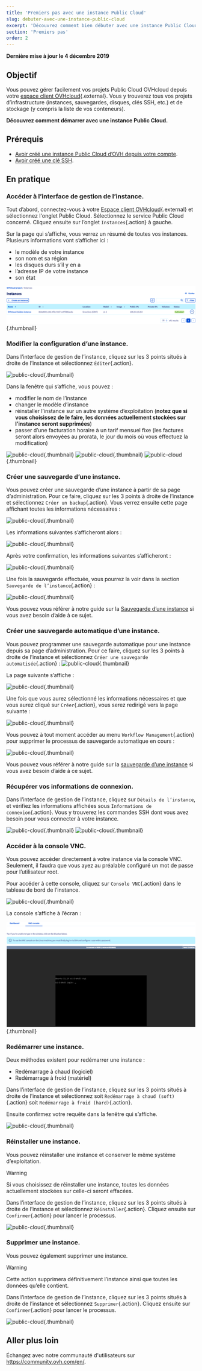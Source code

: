 ```yaml
---
title: 'Premiers pas avec une instance Public Cloud'
slug: debuter-avec-une-instance-public-cloud
excerpt: 'Découvrez comment bien débuter avec une instance Public Cloud'
section: 'Premiers pas'
order: 2
---
```


**Dernière mise à jour le 4 décembre 2019**

## Objectif

Vous pouvez gérer facilement vos projets Public Cloud OVHcloud depuis votre [espace client OVHcloud](https://ca.ovh.com/auth/?action=gotomanager){.external}. Vous y trouverez tous vos projets d’infrastructure (instances, sauvegardes, disques, clés SSH, etc.) et de stockage (y compris la liste de vos conteneurs).

**Découvrez comment démarrer avec une instance Public Cloud.**

## Prérequis

- [Avoir créé une instance Public Cloud d’OVH depuis votre compte](../create_an_instance_in_your_ovh_customer_account/).
- [Avoir créé une clé SSH](../creation-des-cles-ssh/).

## En pratique

### Accéder à l’interface de gestion de l’instance.

Tout d’abord, connectez-vous à votre [Espace client OVHcloud](https://ca.ovh.com/auth/?action=gotomanager){.external} et sélectionnez l'onglet Public Cloud. Sélectionnez le service Public Cloud concerné. Cliquez ensuite sur l’onglet `Instances`{.action} à gauche.

Sur la page qui s’affiche, vous verrez un résumé de toutes vos instances. Plusieurs informations vont s’afficher ici :

- le modèle de votre instance
- son nom et sa région
- les disques durs s’il y en a
- l’adresse IP de votre instance
- son état

![public-cloud](images/compute.png){.thumbnail}

### Modifier la configuration d’une instance.

Dans l’interface de gestion de l’instance, cliquez sur les 3 points situés à droite de l’instance et sélectionnez `Éditer`{.action}.

![public-cloud](images/edit.png){.thumbnail}

Dans la fenêtre qui s’affiche, vous pouvez :

- modifier le nom de l’instance
- changer le modèle d’instance 
- réinstaller l’instance sur un autre système d’exploitation (**notez que si vous choisissez de le faire, les données actuellement stockées sur l’instance seront supprimées**)
- passer d’une facturation horaire à un tarif mensuel fixe (les factures seront alors envoyées au prorata, le jour du mois où vous effectuez la modification)

![public-cloud](images/edit1.png){.thumbnail}
![public-cloud](images/edit2.png){.thumbnail}
![public-cloud](images/edit3.png){.thumbnail}

### Créer une sauvegarde d’une instance.

Vous pouvez créer une sauvegarde d’une instance à partir de sa page d’administration.  Pour ce faire, cliquez sur les 3 points à droite de l’instance et sélectionnez `Créer un backup`{.action}. Vous verrez ensuite cette page affichant toutes les informations nécessaires : 

![public-cloud](images/backup.png){.thumbnail}

Les informations suivantes s’afficheront alors :

![public-cloud](images/backup1.png){.thumbnail}

Après votre confirmation, les informations suivantes s’afficheront : 

![public-cloud](images/backup2.png){.thumbnail}

Une fois la sauvegarde effectuée, vous pourrez la voir dans la section `Sauvegarde de l’instance`{.action} : 

![public-cloud](images/backup3.png){.thumbnail}

Vous pouvez vous référer à notre guide sur la [Sauvegarde d’une instance](../sauvegarder-une-instance/) si vous avez besoin d’aide à ce sujet. 

### Créer une sauvegarde automatique d’une instance.

Vous pouvez programmer une sauvegarde automatique pour une instance depuis sa page d’administration. Pour ce faire, cliquez sur les 3 points à droite de l’instance et sélectionnez `Créer une sauvegarde automatisée`{.action} : ![public-cloud](images/backupauto.png){.thumbnail}

La page suivante s’affiche : 

![public-cloud](images/backupauto1.png){.thumbnail}

Une fois que vous aurez sélectionné les informations nécessaires et que vous aurez cliqué sur `Créer`{.action}, vous serez redirigé vers la page suivante : 

![public-cloud](images/backupauto2.png){.thumbnail}

Vous pouvez à tout moment accéder au menu `Workflow Management`{.action} pour supprimer le processus de sauvegarde automatique en cours : 

![public-cloud](images/backupautodelete.png){.thumbnail}

Vous pouvez vous référer à notre guide sur la [sauvegarde d’une instance](../sauvegarder-une-instance/) si vous avez besoin d’aide à ce sujet. 

### Récupérer vos informations de connexion.

Dans l’interface de gestion de l’instance, cliquez sur `Détails de l’instance`, et vérifiez les informations affichées sous `Informations de connexion`{.action}. Vous y trouverez les commandes SSH dont vous avez besoin pour vous connecter à votre instance.

![public-cloud](images/instancedetails1.png){.thumbnail}
![public-cloud](images/instancedetails.png){.thumbnail}

### Accéder à la console VNC.

Vous pouvez accéder directement à votre instance via la console VNC. Seulement, il faudra que vous ayez au préalable configuré un mot de passe pour l’utilisateur root.

Pour accéder à cette console, cliquez sur `Console VNC`{.action} dans le tableau de bord de l’instance.

![public-cloud](images/vnc.png){.thumbnail}

La console s’affiche à l’écran :

![public-cloud](images/vnc1.png){.thumbnail}

### Redémarrer une instance.

Deux méthodes existent pour redémarrer une instance :

- Redémarrage à chaud (logiciel)
- Redémarrage à froid (matériel)

Dans l’interface de gestion de l’instance, cliquez sur les 3 points situés à droite de l’instance et sélectionnez soit `Redémarrage à chaud (soft)`{.action} soit `Redémarrage à froid (hard)`{.action}.

Ensuite confirmez votre requête dans la fenêtre qui s’affiche.

![public-cloud](images/reboot.png){.thumbnail}

### Réinstaller une instance.

Vous pouvez réinstaller une instance et conserver le même système d’exploitation. 

> [!warning]
>
Si vous choisissez de réinstaller une instance, toutes les données actuellement stockées sur celle-ci seront effacées.
>


Dans l’interface de gestion de l’instance, cliquez sur les 3 points situés à droite de l’instance et sélectionnez `Réinstaller`{.action}. Cliquez ensuite sur `Confirmer`{.action} pour lancer le processus.

![public-cloud](images/reinstall.png){.thumbnail}

### Supprimer une instance.

Vous pouvez également supprimer une instance. 

> [!warning]
>
Cette action supprimera définitivement l’instance ainsi que toutes les données qu’elle contient.
>


Dans l’interface de gestion de l’instance, cliquez sur les 3 points situés à droite de l’instance et sélectionnez `Supprimer`{.action}. Cliquez ensuite sur `Confirmer`{.action} pour lancer le processus.

![public-cloud](images/delete.png){.thumbnail}

## Aller plus loin

Échangez avec notre communauté d'utilisateurs sur <https://community.ovh.com/en/>.
